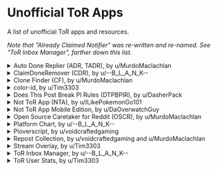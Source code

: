 # Unofficial ToR Apps
A list of unofficial ToR apps and resources.

*Note that "Already Claimed Notifier" was re-written and re-named. See "ToR Inbox Manager", farther down this list.*

</details>

<details><summary> Auto Done Replier (ADR, TADR), by u/MurdoMaclachlan </summary>  

---

- [GitHub](https://github.com/MurdoMaclachlan/tadr)  
- [PyPi](https://pypi.org/project/tadr/)

From its README:
> Also known as TADR, this program monitors the Reddit inbox of its user and detects comment from the r/TranscribersOfReddit bot notifying them that it could not find their transcription.

---

</details>

<details><summary> ClaimDoneRemover (CDR), by u/--B_L_A_N_K-- </summary>  

---

- [GitHub](https://github.com/TheodoreHua/ClaimDoneRemover)  

From its README:
> Also known as CDRemover or CDR, this program removes "claim" and "done" comments after a period of time. It is designed with r/TranscribersOfReddit transcribers in mind; specifically those who are tired of these comments clogging up their profiles.

*Warning: this program is known to be prone to a bug that can cause the ToR-Stats Discord bot to freeze.*

---

</details>

<details><summary> Clone Finder (CF), by u/MurdoMaclachlan </summary>  

---

- [GitHub](https://github.com/MurdoMaclachlan/clone-finder)  

From its README:
> This small tool finds, notifies and documents cloned posts in r/TranscribersOfReddit queue. These clones arise as a result of Reddit sending an error response despite there actually being no error, causing the bot to attempt to post again and resulting in a clone appearing.

*Note: This program is probably not very useful for people who are not moderators, as they can only report clones, not remove them.*

---

</details>

<details><summary> color-id, by u/Tim3303 </summary>  

---

- [Wesbite](https://timjentzsch.github.io/color-id/)
- [GitHub](https://github.com/TimJentzsch/color-id)  

From its README:
> A tool to determine the names of colors.

An especially useful project for those with colour deficiency.

---

</details>


<details><summary> Does This Post Break PI Rules (DTPBPIR), by u/DasherPack </summary>  

---

- [Website](https://sites.google.com/view/doesitbreakpirules/)  

---

</details>

<details><summary> Not ToR App (NTA), by u/ILikePokemonGo101 </summary>

---

- [Website](https://transcribing.app/logged-in)

This project is created to streamline the transcription process, allowing quicker browsing of the queue, reviewing of posts' contents and comments, claiming of them, and completion of the transcription through template macros and automatic splitting of transcriptions over the character limit.

*Warning: this program is known to be prone to several bugs, including failure to post "done", occasional failure to post subsequent comments in multi-comment transcriptions, and increased chance of accidentally stealing already claimed transcriptions.*

---

</details>

<details><summary> Not ToR App Mobile Edition, by u/DaOverwatchGuy </summary>
  
---

- [GitHub](https://github.com/ichbineinNerd/not-tor-app-mobile-edition)

Similar to the website edition of Not ToR App, this streamlines the transcription process for mobile.

*Warning: while it is easier to transcribe on mobile with this app than it is with a non-transcription-focused Reddit app, it is still much harder transcribing on mobile than on desktop/laptop.*

---

</details>

<details><summary> Open Source Caretaker for Reddit (OSCR), by u/MurdoMaclachlan </summary>
  
---

- [GitHub](https://github.com/MurdoMaclachlan/oscr)
- [PyPi](https://pypi.org/project/oscr/)

From its README:
> More lovingly known as Oscar, this program removes blacklisted comments after a period of time. It is designed with r/TranscribersOfReddit transcribers in mind; specifically those who are tired of these comments clogging up their profiles, thus the contents of the default blacklist.

*Warning: this program is known to be prone to a bug that can cause the ToR-Stats Discord bot to freeze.*

---

</details>

<details><summary> Platform Chart, by u/--B_L_A_N_K-- </summary>
  
---

- [GitHub](https://github.com/TheodoreHua/ToR-Platform-Chart)

From its README:
> An unofficial repository of references (and sometimes unofficial templates) for various platforms that r/TranscribersOfReddit users may come across. (Partly inspired by u/Halailah and ToR-Repost-Collection).

---

</details>

<details><summary> Ploverscript, by u/voidcraftedgaming </summary>
  
---

- [GitHub](https://github.com/codingJWilliams/Ploverscript)

From its README:
> Ploverscript is a lightweight Python script that automates the process of transcribing with r/transcribersofreddit.

Also, a warning from the repository:
> To use the script you **must** modmail /r/TranscribersOfReddit mods to seek permission.

---

</details>

<details><summary> Repost Collection, by u/voidcraftedgaming and u/MurdoMaclachlan </summary>
  
---

- [u/voidcraftedgaming's original GitHub repository](https://github.com/codingJWilliams/ToR-Repost-Collection)
- [Fork by u/MurdoMaclachlan](https://github.com/MurdoMaclachlan/ToR-Repost-Collection)

From the original's README:
> This allows us to transcribe with more ease and get gammas faster, provide image transcriptions for those with vision impairments/ who use text-to-speech software, and those on mobile or with limited data.

The project contains a repository of references and templates for various commonly reposted memes and images. u/MurdoMaclachlan forked the repository because the original is no longer maintained and is somewhat out of date.

---

</details>

<details><summary> Stream Overlay, by u/Tim3303 </summary>
  
---

- [Overlay Generator](https://timjentzsch.github.io/tor-user-stats/stream.html)
- [GitHub](https://github.com/TimJentzsch/tor-user-stats)

Hosted on the same repository as ToR User Stats (see below), this was created with the intent of making an easy-to-use, stats-related overlay for transcribers who stream their transcriptions, but with a little tweaking can also be used a desktop applet to help you track your stats as you transcribe.

---

</details>

<details><summary> ToR Inbox Manager, by u/--B_L_A_N_K-- </summary>
  
---
  
- [GitHub](https://github.com/TheodoreHua/AlreadyClaimedNotifier)  

From its README:
> Also known as ACN, this program sends a notification to the user when it detects a comment reply stating that the post their doing has already been claimed. It is designed with r/TranscribersOfReddit transcribers in mind; specifically those who don't want to summon an angry mod...

---

</details>

<details><summary> ToR User Stats, by u/Tim3303 </summary>
  
---

## CURRENTLY BROKEN
  
- [Website](https://timjentzsch.github.io/tor-user-stats/)
- [GitHub](https://github.com/TimJentzsch/tor-user-stats)

From its README:
> This is a tool to obtain user-related statistics to /r/TranscribersOfReddit related transcriptions.

The stats and analyses provided by the project include: graphs, peaks and averages, 100/24 progress, most upvoted transcriptions, and more.

---

</details>
